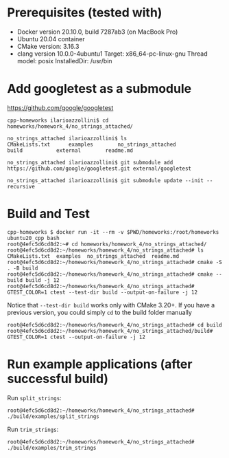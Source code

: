 # Prerequisites (tested with)

- Docker version 20.10.0, build 7287ab3 (on MacBook Pro)
- Ubuntu 20.04 container
- CMake version: 3.16.3
- clang version 10.0.0-4ubuntu1 
Target: x86_64-pc-linux-gnu
Thread model: posix
InstalledDir: /usr/bin

# Add googletest as a submodule

https://github.com/google/googletest

```
cpp-homeworks ilarioazzollini$ cd homeworks/homework_4/no_strings_attached/

no_strings_attached ilarioazzollini$ ls
CMakeLists.txt		examples		no_strings_attached
build			external		readme.md

no_strings_attached ilarioazzollini$ git submodule add https://github.com/google/googletest.git external/googletest

no_strings_attached ilarioazzollini$ git submodule update --init --recursive
```

# Build and Test

```
cpp-homeworks $ docker run -it --rm -v $PWD/homeworks:/root/homeworks ubuntu20_cpp bash
root@4efc5d6cd8d2:~# cd homeworks/homework_4/no_strings_attached/
root@4efc5d6cd8d2:~/homeworks/homework_4/no_strings_attached# ls
CMakeLists.txt  examples  no_strings_attached  readme.md
root@4efc5d6cd8d2:~/homeworks/homework_4/no_strings_attached# cmake -S . -B build
root@4efc5d6cd8d2:~/homeworks/homework_4/no_strings_attached# cmake --build build -j 12
root@4efc5d6cd8d2:~/homeworks/homework_4/no_strings_attached# GTEST_COLOR=1 ctest --test-dir build --output-on-failure -j 12
```

Notice that `--test-dir build` works only with CMake 3.20+. If you have a previous version, you could simply `cd` to the build folder manually

```
root@4efc5d6cd8d2:~/homeworks/homework_4/no_strings_attached# cd build
root@4efc5d6cd8d2:~/homeworks/homework_4/no_strings_attached/build# GTEST_COLOR=1 ctest --output-on-failure -j 12
```

# Run example applications (after successful build)

Run `split_strings`:
```
root@4efc5d6cd8d2:~/homeworks/homework_4/no_strings_attached# ./build/examples/split_strings
```

Run `trim_strings`:
```
root@4efc5d6cd8d2:~/homeworks/homework_4/no_strings_attached# ./build/examples/trim_strings
```